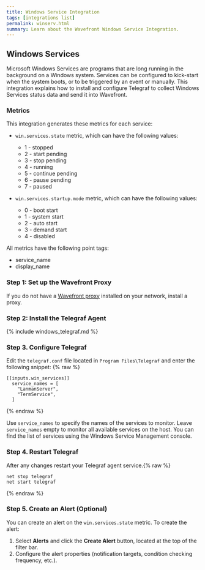 ```yaml
---
title: Windows Service Integration
tags: [integrations list]
permalink: winserv.html
summary: Learn about the Wavefront Windows Service Integration.
---
```

## Windows Services

Microsoft Windows Services are programs that are long running in the background on a Windows system. Services can be configured to kick-start when the system boots, or to be triggered by an event or manually. This integration explains how to install and configure Telegraf to collect Windows Services status data and send it into Wavefront.

### Metrics

This integration generates these metrics for each service:

* `win.services.state` metric, which can have the following values:
    - 1 - stopped
    - 2 - start pending
    - 3 - stop pending
    - 4 - running
    - 5 - continue pending
    - 6 - pause pending
    - 7 - paused


* `win.services.startup.mode` metric, which can have the following values:
    - 0 - boot start
    - 1 - system start
    - 2 - auto start
    - 3 - demand start
    - 4 - disabled   

All metrics have the following point tags:
- service_name
- display_name

### Step 1: Set up the Wavefront Proxy

If you do not have a [Wavefront proxy](https://docs.wavefront.com/proxies.html) installed on your network, install a proxy.

### Step 2: Install the Telegraf Agent

{% include windows_telegraf.md %}

### Step 3. Configure Telegraf

Edit the `telegraf.conf` file located in `Program Files\Telegraf` and enter the following snippet:
{% raw %}
```
[[inputs.win_services]]
  service_names = [
    "LanmanServer",
    "TermService",
  ]

```
{% endraw %}

Use `service_names` to specify the names of the services to monitor. Leave `service_names` empty to monitor all available services on the host.
You can find the list of services using the Windows Service Management console.

### Step 4. Restart Telegraf

After any changes restart your Telegraf agent service.{% raw %}
```
net stop telegraf
net start telegraf
```
{% endraw %}

### Step 5. Create an Alert (Optional)

You can create an alert on the `win.services.state` metric.
To create the alert:
1. Select **Alerts** and click the **Create Alert** button, located at the top of the filter bar.
2. Configure the alert properties (notification targets, condition checking frequency, etc.).
